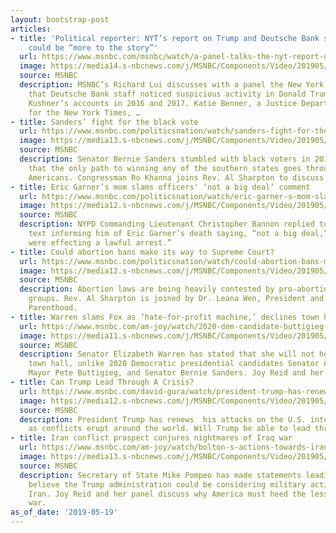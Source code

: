 ```yaml
---
layout: bootstrap-post
articles:
- title: 'Political reporter: NYT’s report on Trump and Deutsche Bank suggests there
    could be “more to the story”'
  url: https://www.msnbc.com/msnbc/watch/a-panel-talks-the-nyt-report-on-trump-kushner-and-deutsche-bank-59946565595
  image: https://media14.s-nbcnews.com/j/MSNBC/Components/Video/201905/n_MSNBC_DeutscheBank_051919_1920x1080.nbcnews-fp-1200-630.jpg
  source: MSNBC
  description: MSNBC’s Richard Lui discusses with a panel the New York Times’ reporting
    that Deutsche Bank staff noticed suspicious activity in Donald Trump’s and Jared
    Kushner’s accounts in 2016 and 2017. Katie Benner, a Justice Department reporter
    for the New York Times, …
- title: Sanders’ fight for the black vote
  url: https://www.msnbc.com/politicsnation/watch/sanders-fight-for-the-black-vote-59945029972
  image: https://media13.s-nbcnews.com/j/MSNBC/Components/Video/201905/n_sharp_sanders_190519_1920x1080.nbcnews-fp-1200-630.jpg
  source: MSNBC
  description: Senator Bernie Sanders stumbled with black voters in 2016. He now knows
    that the only path to winning any of the southern states goes through African
    Americans. Congressman Ro Khanna joins Rev. Al Sharpton to discuss this issue.
- title: Eric Garner’s mom slams officers' ‘not a big deal’ comment
  url: https://www.msnbc.com/politicsnation/watch/eric-garner-s-mom-slams-officers-not-a-big-deal-comment-59947589558
  image: https://media12.s-nbcnews.com/j/MSNBC/Components/Video/201905/n_sharp_garner_190519_1920x1080.nbcnews-fp-1200-630.jpg
  source: MSNBC
  description: NYPD Commanding Lieutenant Christopher Bannon replied to an officer’s
    text informing him of Eric Garner’s death saying, “not a big deal,” adding “we
    were effecting a lawful arrest.”
- title: Could abortion bans make its way to Supreme Court?
  url: https://www.msnbc.com/politicsnation/watch/could-abortion-bans-make-its-way-to-supreme-court-59946053663
  image: https://media12.s-nbcnews.com/j/MSNBC/Components/Video/201905/n_sharp_abortion_190519_1920x1080.nbcnews-fp-1200-630.jpg
  source: MSNBC
  description: Abortion laws are being heavily contested by pro-abortion activist
    groups. Rev. Al Sharpton is joined by Dr. Leana Wen, President and CEO of Planned
    Parenthood.
- title: Warren slams Fox as ‘hate-for-profit machine,’ declines town hall
  url: https://www.msnbc.com/am-joy/watch/2020-dem-candidate-buttigieg-does-fox-town-hall-warren-declines-59942981798
  image: https://media11.s-nbcnews.com/j/MSNBC/Components/Video/201905/n_joy_foxdemocrats_190519_1920x1080.nbcnews-fp-1200-630.jpg
  source: MSNBC
  description: Senator Elizabeth Warren has stated that she will not hold a Fox News
    town hall, unlike 2020 Democratic presidential candidates Senator Amy Klobuchar,
    Mayor Pete Buttigieg, and Senator Bernie Sanders. Joy Reid and her panel discuss.
- title: Can Trump Lead Through A Crisis?
  url: https://www.msnbc.com/david-gura/watch/president-trump-has-renews-his-attacks-on-the-u-s-intelligence-community-as-conflicts-erupt-around-the-world-will-trump-be-able-to-lead-through-a-crisis-59941957999
  image: https://media12.s-nbcnews.com/j/MSNBC/Components/Video/201905/n_gura_crisis_190519_1920x1080.nbcnews-fp-1200-630.jpg
  source: MSNBC
  description: President Trump has renews  his attacks on the U.S. intelligence community
    as conflicts erupt around the world. Will Trump be able to lead through a crisis?
- title: Iran conflict prospect conjures nightmares of Iraq war
  url: https://www.msnbc.com/am-joy/watch/bolton-s-actions-towards-iran-reminiscent-of-iraq-missteps-59943493754
  image: https://media13.s-nbcnews.com/j/MSNBC/Components/Video/201905/n_joy_costofwar_190519_1920x1080.nbcnews-fp-1200-630.jpg
  source: MSNBC
  description: Secretary of State Mike Pompeo has made statements leading some to
    believe the Trump administration could be considering military action against
    Iran. Joy Reid and her panel discuss why America must heed the lesson of the Iraq
    war.
as_of_date: '2019-05-19'
---
```


